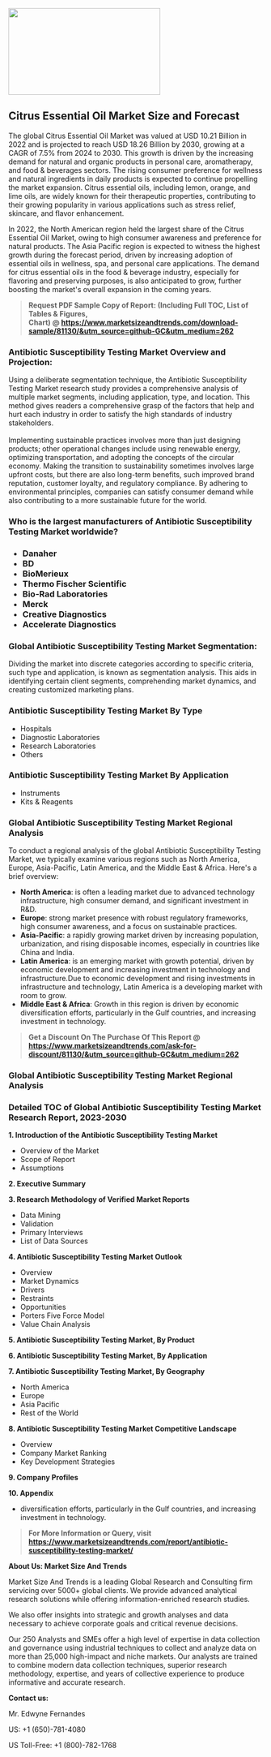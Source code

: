 <p><img class="alignnone size-medium wp-image-20088" src="https://ffe5etoiles.com/wp-content/uploads/2024/12/MST1-300x171.png" alt="" width="300" height="171" /></p><h2>Citrus Essential Oil Market Size and Forecast</h2><p>The global Citrus Essential Oil Market was valued at USD 10.21 Billion in 2022 and is projected to reach USD 18.26 Billion by 2030, growing at a CAGR of 7.5% from 2024 to 2030. This growth is driven by the increasing demand for natural and organic products in personal care, aromatherapy, and food & beverages sectors. The rising consumer preference for wellness and natural ingredients in daily products is expected to continue propelling the market expansion. Citrus essential oils, including lemon, orange, and lime oils, are widely known for their therapeutic properties, contributing to their growing popularity in various applications such as stress relief, skincare, and flavor enhancement.</p><p>In 2022, the North American region held the largest share of the Citrus Essential Oil Market, owing to high consumer awareness and preference for natural products. The Asia Pacific region is expected to witness the highest growth during the forecast period, driven by increasing adoption of essential oils in wellness, spa, and personal care applications. The demand for citrus essential oils in the food & beverage industry, especially for flavoring and preserving purposes, is also anticipated to grow, further boosting the market's overall expansion in the coming years.</p></p><blockquote id="" class=""><strong>Request PDF Sample Copy of Report: (Including Full TOC, List of Tables &amp; Figures, Chart)&nbsp;@&nbsp;<strong><a href="https://www.marketsizeandtrends.com/download-sample/81130/&utm_source=github-GC&utm_medium=262" target="_blank">https://www.marketsizeandtrends.com/download-sample/81130/&utm_source=github-GC&utm_medium=262</a></strong></strong></blockquote><h3 id="" class="">Antibiotic Susceptibility Testing Market&nbsp;Overview and Projection:</h3><p id="" class="">Using a deliberate segmentation technique, the Antibiotic Susceptibility Testing Market research study provides a comprehensive analysis of multiple market segments, including application, type, and location. This method gives readers a comprehensive grasp of the factors that help and hurt each industry in order to satisfy the high standards of industry stakeholders. <br /> <br />Implementing sustainable practices involves more than just designing products; other operational changes include using renewable energy, optimizing transportation, and adopting the concepts of the circular economy. Making the transition to sustainability sometimes involves large upfront costs, but there are also long-term benefits, such improved brand reputation, customer loyalty, and regulatory compliance. By adhering to environmental principles, companies can satisfy consumer demand while also contributing to a more sustainable future for the world.</p><h3 id="" class="">Who is the largest manufacturers of&nbsp;Antibiotic Susceptibility Testing Market worldwide?</h3><h3 class=""><p><ul><li>Danaher </li><li> BD </li><li> BioMerieux </li><li> Thermo Fischer Scientific </li><li> Bio-Rad Laboratories </li><li> Merck </li><li> Creative Diagnostics </li><li> Accelerate Diagnostics</li></ul></p></h3><h3 id="" class="">Global&nbsp;Antibiotic Susceptibility Testing Market Segmentation:</h3><p id="" class="">Dividing the market into discrete categories according to specific criteria, such type and application, is known as segmentation analysis. This aids in identifying certain client segments, comprehending market dynamics, and creating customized marketing plans.</p><h3 id="" class="">Antibiotic Susceptibility Testing Market&nbsp;By Type</h3><p><p><ul><li>Hospitals </li><li> Diagnostic Laboratories </li><li> Research Laboratories </li><li> Others</p></li></ul></p></p><h3 id="" class="">Antibiotic Susceptibility Testing Market&nbsp;By Application</h3><p class=""><p><ul><li>Instruments </li><li> Kits & Reagents</li></ul></p></p><h3 id="" class="">Global Antibiotic Susceptibility Testing Market Regional Analysis</h3><p id="" class="">To conduct a regional analysis of the global Antibiotic Susceptibility Testing Market, we typically examine various regions such as North America, Europe, Asia-Pacific, Latin America, and the Middle East &amp; Africa. Here's a brief overview:</p><ul><li><strong>North America</strong>: is often a leading market due to advanced technology infrastructure, high consumer demand, and significant investment in R&amp;D.</li><li><strong>Europe</strong>: strong market presence with robust regulatory frameworks, high consumer awareness, and a focus on sustainable practices.</li><li><strong>Asia-Pacific</strong>: a rapidly growing market driven by increasing population, urbanization, and rising disposable incomes, especially in countries like China and India.</li><li><strong>Latin America</strong>: is an emerging market with growth potential, driven by economic development and increasing investment in technology and infrastructure.Due to economic development and rising investments in infrastructure and technology, Latin America is a developing market with room to grow.</li><li><strong>Middle East &amp; Africa</strong>: Growth in this region is driven by economic diversification efforts, particularly in the Gulf countries, and increasing investment in technology.</li></ul><blockquote id="" class=""><strong>Get a Discount On The Purchase Of This Report @ <strong><a href="https://www.marketsizeandtrends.com/ask-for-discount/81130/&utm_source=github-GC&utm_medium=262" target="_blank">https://www.marketsizeandtrends.com/ask-for-discount/81130/&utm_source=github-GC&utm_medium=262</a></strong></strong></blockquote><h3 id="" class="">Global Antibiotic Susceptibility Testing Market Regional Analysis</h3><h3 id="" class="">Detailed TOC of Global Antibiotic Susceptibility Testing Market Research Report, 2023-2030</h3><p id="" class=""><strong>1. Introduction of the Antibiotic Susceptibility Testing Market</strong></p><ul><li>Overview of the Market</li><li>Scope of Report</li><li>Assumptions</li></ul><p id="" class=""><strong>2. Executive Summary</strong></p><p id="" class=""><strong>3. Research Methodology of Verified Market Reports</strong></p><ul><li>Data Mining</li><li>Validation</li><li>Primary Interviews</li><li>List of Data Sources</li></ul><p id="" class=""><strong>4. Antibiotic Susceptibility Testing Market Outlook</strong></p><ul><li>Overview</li><li>Market Dynamics</li><li>Drivers</li><li>Restraints</li><li>Opportunities</li><li>Porters Five Force Model</li><li>Value Chain Analysis</li></ul><p id="" class=""><strong>5. Antibiotic Susceptibility Testing Market, By Product</strong></p><p id="" class=""><strong>6. Antibiotic Susceptibility Testing Market, By Application</strong></p><p id="" class=""><strong>7. Antibiotic Susceptibility Testing Market, By Geography</strong></p><ul><li>North America</li><li>Europe</li><li>Asia Pacific</li><li>Rest of the World</li></ul><p id="" class=""><strong>8. Antibiotic Susceptibility Testing Market Competitive Landscape</strong></p><ul><li>Overview</li><li>Company Market Ranking</li><li>Key Development Strategies</li></ul><p id="" class=""><strong>9. Company Profiles</strong></p><p id="" class=""><strong>10. Appendix</strong></p><ul><li>diversification efforts, particularly in the Gulf countries, and increasing investment in technology.</li></ul><blockquote id="" class=""><strong>For More Information or Query, visit <strong><strong><a href="https://www.marketsizeandtrends.com/report/antibiotic-susceptibility-testing-market/" target="_blank">https://www.marketsizeandtrends.com/report/antibiotic-susceptibility-testing-market/</a></strong></strong></strong></blockquote><p id="" class=""><strong>About Us: Market Size And Trends</strong></p><p id="" class="">Market Size And Trends is a leading Global Research and Consulting firm servicing over 5000+ global clients. We provide advanced analytical research solutions while offering information-enriched research studies.</p><p id="" class="">We also offer insights into strategic and growth analyses and data necessary to achieve corporate goals and critical revenue decisions.</p><p id="" class="">Our 250 Analysts and SMEs offer a high level of expertise in data collection and governance using industrial techniques to collect and analyze data on more than 25,000 high-impact and niche markets. Our analysts are trained to combine modern data collection techniques, superior research methodology, expertise, and years of collective experience to produce informative and accurate research.</p><p id="" class=""><strong>Contact us:</strong></p><p id="" class="">Mr. Edwyne Fernandes</p><p id="" class="">US: +1 (650)-781-4080</p><p id="" class="">US Toll-Free: +1 (800)-782-1768</p>
